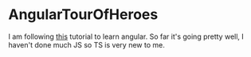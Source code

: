 # AngularTourOfHeroes

I am following [this](https://angular.io/tutorial) tutorial to learn angular.
So far it's going pretty well, I haven't done much JS so TS is very new to me.
